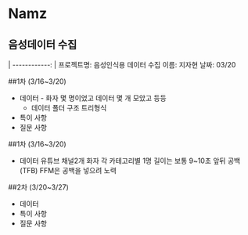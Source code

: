 # Namz
음성데이터 수집
--------------
| ------------: |
프로젝트명: 음성인식용 데이터 수집
이름: 지자현
날짜: 03/20
                                                                                                                                
##1차 (3/16~3/20)
- 데이터	- 화자 몇 명이었고 데이터 몇 개 모았고 등등
	- 데이터 폴더 구조 트리형식
- 특이 사항
- 질문 사항

##1차 (3/16~3/20)
- 데이터
유튜브
채널2개
화자 각 카테고리별 1명
길이는 보통 9~10초 앞뒤 공백(TFB) FFM은 공백을 넣으려 노력

##2차 (3/20~3/27)
- 데이터
- 특이 사항
- 질문 사항
